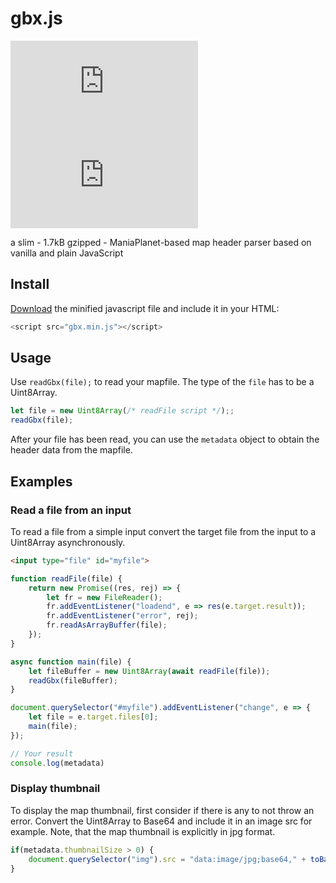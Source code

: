 # gbx.js

[![GitHub](https://img.shields.io/github/license/ThaumicTom/gbx.js?style=for-the-badge)](https://github.com/ThaumicTom/gbx.js/blob/main/LICENSE)
[![GitHub file size in bytes](https://img.shields.io/github/size/ThaumicTom/gbx.js/src/gbx.min.js?style=for-the-badge)](#)

a slim - 1.7kB gzipped - ManiaPlanet-based map header parser based on vanilla and plain JavaScript

## Install

[Download](https://raw.githubusercontent.com/ThaumicTom/gbx.js/main/src/gbx.min.js) the minified javascript file and include it in your HTML:
```javascript
<script src="gbx.min.js"></script>
```

## Usage

Use `readGbx(file);` to read your mapfile. The type of the `file` has to be a Uint8Array.
```javascript
let file = new Uint8Array(/* readFile script */);;
readGbx(file);
```

After your file has been read, you can use the `metadata` object to obtain the header data from the mapfile.

## Examples

### Read a file from an input
To read a file from a simple input convert the target file from the input to a Uint8Array asynchronously.

```html
<input type="file" id="myfile">
```

```javascript
function readFile(file) {
    return new Promise((res, rej) => {
        let fr = new FileReader();
        fr.addEventListener("loadend", e => res(e.target.result));
        fr.addEventListener("error", rej);
        fr.readAsArrayBuffer(file);
    });
}

async function main(file) {
    let fileBuffer = new Uint8Array(await readFile(file));
    readGbx(fileBuffer);
}

document.querySelector("#myfile").addEventListener("change", e => {
    let file = e.target.files[0];
    main(file);
});

// Your result
console.log(metadata)
```

### Display thumbnail
To display the map thumbnail, first consider if there is any to not throw an error. Convert the Uint8Array to Base64 and include it in an image src for example. Note, that the map thumbnail is explicitly in jpg format.

```javascript
if(metadata.thumbnailSize > 0) {
    document.querySelector("img").src = "data:image/jpg;base64," + toBase64(metadata.thumbnail);
}
```
